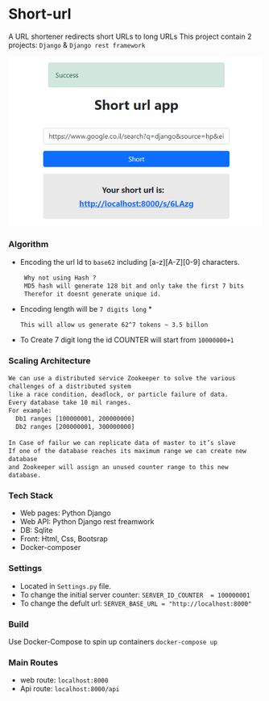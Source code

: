 # Short-url
A URL shortener redirects short URLs to long URLs
This project contain 2 projects: `Django` & `Django rest framework` 


![pici](https://github.com/aviv-b/short-url/blob/main/screenshots/success.PNG)

### Algorithm 
 - Encoding the url Id to `base62` including [a-z][A-Z][0-9] characters.
 
        Why not using Hash ? 
        MD5 hash will generate 128 bit and only take the first 7 bits 
        Therefor it doesnt generate unique id. 
 - Encoding length will be `7 digits long` *
 
       This will allow us generate 62^7 tokens ~ 3.5 billon  
 - To Create 7 digit long the id COUNTER will start from `10000000+1`  
 

### Scaling Architecture
    We can use a distributed service Zookeeper to solve the various challenges of a distributed system 
    like a race condition, deadlock, or particle failure of data.
    Every database take 10 mil ranges.
    For example: 
      Db1 ranges [100000001, 200000000]  
      Db2 ranges [200000001, 300000000] 
      
    In Case of failur we can replicate data of master to it’s slave
    If one of the database reaches its maximum range we can create new database 
    and Zookeeper will assign an unused counter range to this new database.

### Tech Stack 
- Web pages: Python Django 
- Web API: Python Django rest freamwork 
- DB: Sqlite 
- Front: Html, Css, Bootsrap
- Docker-composer 

### Settings
- Located in `Settings.py` file.
- To change the initial server counter: `SERVER_ID_COUNTER  = 100000001`
- To change the defult url: `SERVER_BASE_URL = "http://localhost:8000"`



### Build
Use Docker-Compose to spin up containers `docker-compose up`

### Main Routes
 - web route: `localhost:8000`
 - Api route: `localhost:8000/api`
      
 



